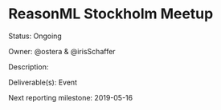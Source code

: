 # ReasonML Stockholm Meetup

Status: Ongoing

Owner: @ostera & @irisSchaffer

Description:

Deliverable(s): Event

Next reporting milestone: 2019-05-16
